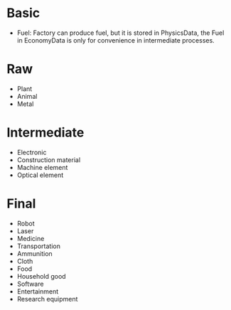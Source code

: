 # Basic
* Fuel: Factory can produce fuel, but it is stored in PhysicsData, the Fuel in EconomyData is
only for convenience in intermediate processes.

# Raw
* Plant
* Animal
* Metal

# Intermediate
* Electronic
* Construction material
* Machine element
* Optical element

# Final
* Robot
* Laser
* Medicine
* Transportation
* Ammunition
* Cloth
* Food
* Household good
* Software
* Entertainment
* Research equipment